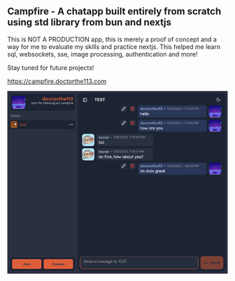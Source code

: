 ## Campfire - A chatapp built entirely from scratch using std library from bun and nextjs

This is NOT A PRODUCTION app, this is merely a proof of concept and a way for me to evaluate my skills and practice nextjs. This helped me learn sql, websockets, sse, image processing, authentication and more!

Stay tuned for future projects!

https://campfire.doctorthe113.com

![Campfire](/campfire/public/screenshot.png)
